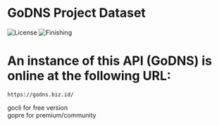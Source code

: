 # GoDNS Project Dataset
![License](https://img.shields.io/badge/GoDNS-blue.svg) ![Finishing](https://img.shields.io/badge/January-012023-blue.svg)

# An instance of this API (GoDNS) is online at the following URL:
    https://godns.biz.id/
 
gocli for free version <br>
gopre for premium/community
